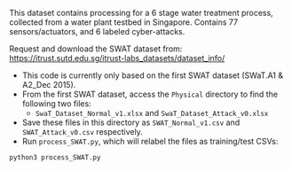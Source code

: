 This dataset contains processing for a 6 stage water treatment process, collected from a water plant testbed in Singapore.
Contains 77 sensors/actuators, and 6 labeled cyber-attacks.

Request and download the SWAT dataset from: 
https://itrust.sutd.edu.sg/itrust-labs_datasets/dataset_info/

- This code is currently only based on the first SWAT dataset (SWaT.A1 & A2_Dec 2015).
- From the first SWAT dataset, access the `Physical` directory to find the following two files:
    - `SwaT_Dataset_Normal_v1.xlsx` and `SwaT_Dataset_Attack_v0.xlsx`
- Save these files in this directory as `SWAT_Normal_v1.csv` and `SWAT_Attack_v0.csv` respectively.
- Run `process_SWAT.py`, which will relabel the files as training/test CSVs:
```sh
python3 process_SWAT.py
```